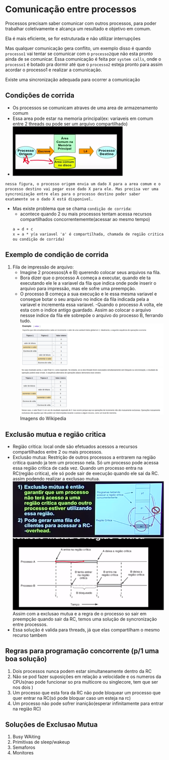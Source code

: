 # Comunicação entre processos
Processos precisam saber comunicar com outros processos, para poder trabalhar coletivamente e alcança um resultado e objetivo em comum.

Ela é mais eficiente, se for estruturada e não utilizar interrupções

Mas qualquer comunicação gera conflito, um exemplo disso é quando `processo1` vai tentar se comunicar com o `processo2`que não esta pronto ainda de se comunicar. Essa comunicação é feita por `system calls`, onde o `processo1` é botado pra dormir até que o `processo2` esteja pronto para assim acordar o processo1 e realizar a comunicação.

Existe uma sincronização adequada para ocorrer a comunicação
## Condições de corrida
- Os processos se comunicam atraves de uma area de armazenamento comum
- Essa area pode estar na memoria principal(ex: variaveis em comum entre 2 threads ou pode ser um arquivo compartilhado)
- ![Exemplo](./images/Screenshot%20from%202022-09-16%2012-14-38.png)
```
nessa figura, o processo origem envia um dado X para a area comum e o processo destino vai pegar esse dado X para ele. Mas precisa ver uma syncronização entre eles para o processo destino poder saber exatamente se o dado X está disponivel.
```
- Mas existe problema que se chama `condição de corrida`:
    - acontece quando 2 ou mais processos tentam acessa recursos compartilhados concorrentememte(acessar ao mesmo tempo)
    ```
    a = d + c
    x = a * y(a variavel 'a' é compartilhada, chamada de região critica ou condição de corrida)
    ```
## Exemplo de condição de corrida
1. Fila de impressão de arquivo:
    - Imagine 2 processos(A e B) querendo colocar seus arquivos na fila.
    - Bora dizer que o processo A começa a executar, quando ele ta executando ele le a variavel da fila que indica onde pode inserir o arquivo para impressão, mas ele sofre uma preempção.
    - O processo B começa a sua execução e le essa mesma variavel e consegue botar o seu arquivo no indice da fila indicada pela a variavel e incrementa essa variavel.
    -Quando o processo A volta, ele esta com o indice antigo guardado. Assim ao colocar o arquivo nessse indice da fila ele sobrepõe o arquivo do processo B, ferrando tudo.
![Exemplo](./images/Screenshot%20from%202022-09-16%2014-54-59.png)
![Exemplo](./images/Screenshot%20from%202022-09-16%2014-55-08.png)
Imagens do Wikipedia

## Exclusão mutua e região critica
- Região critica: local onde são efetuados acessos a recursos compartilhados entre 2 ou mais processos.
- Exclusão mutua: Restrição de outros processos a entrarem na região critica quando ja tem um processo nela.
Só um processo pode acessa essa região critica de cada vez.
Quando um processo entra na RC(região critica), ele só pode sair de execução quando ele sai da RC. assim podendo realizar a exclusao mutua.
![Exemplo](./images/Screenshot%20from%202022-09-16%2013-14-55.png)
![Exemplo](./images/Screenshot%20from%202022-09-16%2013-21-35.png)
Assim com a exclusao mutua e a regra de o processo so sair em preempção quando sair da RC, temos uma solução de syncronização entre processos.
- Essa solução é valida para threads, já que elas compartilham o mesmo recurso tambem

## Regras para programação concorrente (p/1 uma boa solução)
1. Dois processos nunca podem estar simultaneamente dentro da RC
2. Não se pod fazer suposições em relação a velocidade  e os numeros da CPUs(nao pode funcionar so pra multicore ou singlecore, tem que ser nos dois )
3. Um processo que esta fora da RC não pode bloquear um processo que quer entrar na RC(só pode bloquar caso um esteja na rc)
4. Um processo não pode sofrer inanição(esperar infinitamente para entrar na região RC)

## Soluções de Exclusao Mutua
1. Busy WAiting
2. Primitivas de sleep/wakeup
3. Semaforos
4. Monitores

